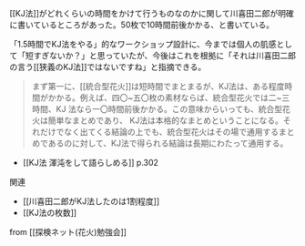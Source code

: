 
[[KJ法]]がどれくらいの時間をかけて行うものなのかに関して川喜田二郎が明確に書いているところがあった。50枚で10時間前後かかる、と書いている。

「1.5時間でKJ法をやる」的なワークショップ設計に、今までは個人の肌感として「短すぎないか？」と思っていたが、今後はこれを根拠に「それは川喜田二郎の言う[[狭義のKJ法]]ではないですね」と指摘できる。

> まず第一に、[[統合型花火]]は短時間でまとまるが、KJ法は、ある程度時間がかかる。例えば、四〇~五〇枚の素材ならば、統合型花火では二~三時間、KJ 法なら一〇時間前後かかる。この意味からいっても、統合型花火は簡単なまとめであり、 KJ法は本格的なまとめということになる。それだけでなく出てくる結論の上でも、統合型花火はその場で通用するまとめであるのに対して、KJ法で得られる結論は長期にわたって通用する。
- [[KJ法 渾沌をして語らしめる]] p.302

関連
- [[川喜田二郎がKJ法したのは1割程度]]
- [[KJ法の枚数]]

from [[探検ネット(花火)勉強会]]
